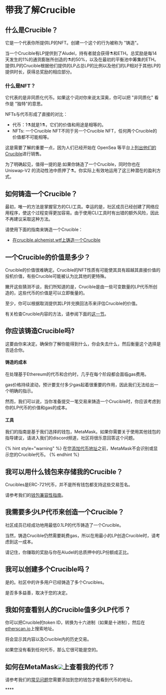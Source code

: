 # 带我了解Crucible

## 什么是Crucible？

它是一个代表你所提供LP的NFT。创建一个这个的行为被称为 "铸造"。

当一个Crucible有LP提供到了Aludel，持有者就会获得⚗️和ETH。总奖励是每14天发生的1%的通货膨胀所创造的⚗️的50%，以及在最初的平衡池中筹集的ETH。提供LP的Crucible根据他们提供的LP占总LP的比例以及他们的LP相对于其他LP的提供时长，获得总奖励的相应部分。

### 什么是NFT？

它代表的是非同质化代币。如果这个词对你来说太深奥，你可以把 "非同质化" 看作是 "独特"的意思。

NFTs与代币形成了直接的对比：

* 代币：1⚗️就是1⚗️，它们的价值和用途是相等的。
* NFTs: 一个Crucible NFT不同于另一个Crucible NFT，任何两个Crucible的价值都不可能相等。

这是需要了解的重要一点，因为人们已经开始在 OpenSea 等平台上[列出他们的Crucible](https://opensea.io/assets/0x54e0395cfb4f39bef66dbcd5bd93cca4e9273d56/620479970925497750675476517677400441094103376596)进行销售。

为了明确起见，值得一提的是:如果你铸造了一个Crucible，同时你也在 Uniswap-V2 的流动性池中质押了⚗️。你实际上有效地运用了这三种潜在的盈利方式。

## 如何铸造一个Crucible？

最初，唯一的方法是掌握官方的CLI工具。幸运的是，社区成员已经创建了网络应用程序，使这个过程变得更加容易。由于使用CLI工具时有出错的额外风险，因此不再建议采取这种方法。

请使用下面的指南来铸造一个Crucible：

* [在crucible.alchemist.wtf上铸造一个Crucible](guides-crucible.alchemist.wtf/#contents)

## 一个Crucible的价值是多少？

Crucible的价值很难确定。Crucible的NFT性质有可能使其具有超越其直接价值的投机价值，有些Crucible可能被认为比其他的更特殊。

撇开这些猜测不谈，我们所知道的是，Crucible是由一些可变数量的LP代币所创造的，这些代币的价值是可以立即衡量的。

至少，你可以根据取消提供其LP并兑换回法币来评估Crucible的价值。

有关检查Crucible内容的方法，请参阅下面的[这一节](teach-me-about-crucibles.md#wo-ru-he-cha-kan-bie-ren-de-gan-guo-zhi-duo-shao-lp-dai-bi)。

## 你应该铸造Crucible吗?

这要由你来决定。确保你了解你能得到什么，你会失去什么，然后衡量这个选择是否适合你。

#### 铸造的成本

在处理基于Ethereum的代币和合约时，几乎在每个阶段都会面临gas费用。

gas价格持续波动，预计要支付多少gas起着很重要的作用，因此我们无法给出一个明确的指示。

然而，我们可以说，当你准备提交一笔交易来铸造一个Crucible时，你应该考虑到你的LP代币的价值和gas的成本。

#### 工具

我们的指南是基于我们选择的钱包，MetaMask。如果你需要关于使用其他钱包的指导建议，请进入我们的discord频道，社区将很乐意回答这个问题。

{% hint style="warning" %}
在您[添加代币地址](faq.md#wei-shen-me-wo-de-qian-bao-li-kan-bu-dao-wo-de-mist)之前，MetaMask不会识别或显示您的Crucible代币。
{% endhint %}

## 我可以用什么钱包来存储我的Crucible？

Crucibles是ERC-721代币，并不是所有钱包都支持这些交易签名。

请参考我们的[钱包兼容性指南](wallet-compatibility.md)。

## 我需要多少LP代币来创造一个Crucible？

社区成员已经成功地用最低0.1LP的代币铸造了一个Crucible。

当然，铸造Crucible仍然需要耗费gas，所以在用最小的LP创造Crucible时，请考虑到这一成本。

请记住，你赚取的奖励与你在Aludel的总质押中的LP份额成正比。

## 我可以创建多个Crucible吗？

是的。社区中的许多用户已经铸造了多个Crucibles。

是否多多益善，取决于您的决定。

## 我如何查看别人的Crucible值多少LP代币？

你可以把Crucible的token ID，转换为十六进制（如果是十进制），然后在[etherscan.io](https://etherscan.io)上搜索地址。

将会显示其内容以及Crucible内的历史交易。

如果您没有看到任何代币，那么它很可能是空的。

## 如何在MetaMask![](../.gitbook/assets/metamask-fox.svg)上查看我的代币？

请参考我们的[常见问题](faq.md#wei-shen-me-wo-de-qian-bao-li-kan-bu-dao-wo-de-lp)您需要添加到您的钱包才能看到代币的地址。

\*\*\*\*

